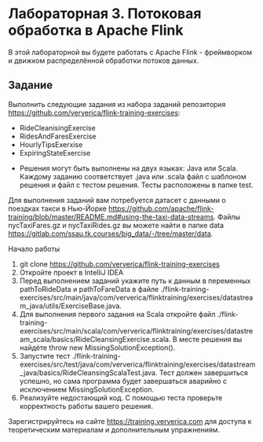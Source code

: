# Лабораторная 3. Потоковая обработка в Apache Flink
В этой лабораторной вы будете работать с Apache Flink - фреймворком и движком распределённой обработки потоков данных.

## Задание
Выполнить следующие задания из набора заданий репозитория https://github.com/ververica/flink-training-exercises:

- RideCleanisingExercise
- RidesAndFaresExercise
- HourlyTipsExerxise
- ExpiringStateExercise
* Решения могут быть выполнены на двух языках: Java или Scala. Каждому заданию соответствует .java или .scala файл с шаблоном решения и файл с тестом решения. Тесты расположены в папке test.

Для выполнения заданий вам потребуется датасет с данными о поездках такси в Нью-Йорке https://github.com/apache/flink-training/blob/master/README.md#using-the-taxi-data-streams. Файлы nycTaxiFares.gz и nycTaxiRides.gz вы можете найти в папке data https://gitlab.com/ssau.tk.courses/big_data/-/tree/master/data.

Начало работы
1. git clone https://github.com/ververica/flink-training-exercises
2. Откройте проект в IntelliJ IDEA
3. Перед выполнением заданий укажите путь к данным в переменных pathToRideData и pathToFareData в файле ./flink-training-exercises/src/main/java/com/ververica/flinktraining/exercises/datastream_java/utils/ExerciseBase.java.
4. Для выполнения первого задания на Scala откройте файл ./flink-training-exercises/src/main/scala/com/ververica/flinktraining/exercises/datastream_scala/basics/RideCleansingExercise.scala. В месте решения вы найдёте throw new MissingSolutionException().
5. Запустите тест ./flink-training-exercises/src/test/java/com/ververica/flinktraining/exercises/datastream_java/basics/RideCleansingScalaTest.java. Тест должен завершиться успешно, но сама программа будет завершаться аварийно с исключением MissingSolutionException.
6. Реализуйте недостающий код. С помощью теста проверьте корректность работы вашего решения.

Зарегистрируйтесь на сайте https://training.ververica.com для доступа к теоретическим материалам и дополнительным упражнениям.
